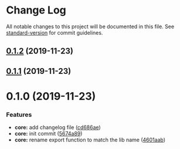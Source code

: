 # Change Log

All notable changes to this project will be documented in this file. See [standard-version](https://github.com/conventional-changelog/standard-version) for commit guidelines.

<a name="0.1.2"></a>

## [0.1.2](https://github.com/jaydubu/json-deflate/compare/v0.1.1...v0.1.2) (2019-11-23)

<a name="0.1.1"></a>

## [0.1.1](https://github.com/jaydubu/json-deflate/compare/v0.1.0...v0.1.1) (2019-11-23)

<a name="0.1.0"></a>

# 0.1.0 (2019-11-23)

### Features

- **core:** add changelog file ([cd686ae](https://github.com/jaydubu/json-deflate/commit/cd686ae))
- **core:** init commit ([5674a89](https://github.com/jaydubu/json-deflate/commit/5674a89))
- **core:** rename export function to match the lib name ([4601aab](https://github.com/jaydubu/json-deflate/commit/4601aab))
